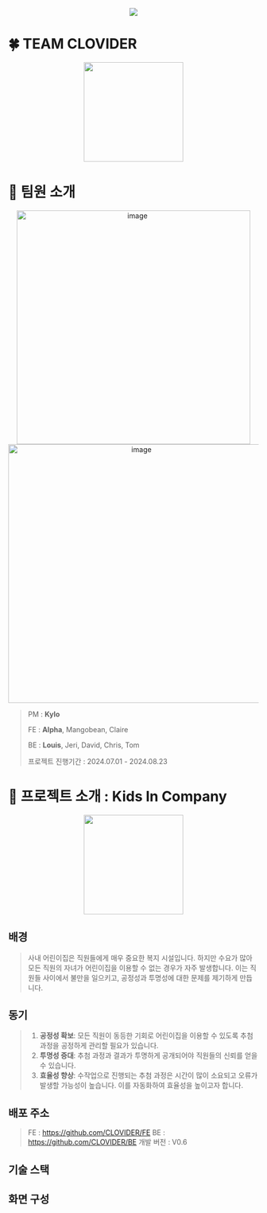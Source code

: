 
<p align="center">
<a href="https://hits.seeyoufarm.com"><img src="https://hits.seeyoufarm.com/api/count/incr/badge.svg?url=https%3A%2F%2Fgithub.com%2FCLOVIDER&count_bg=%2379C83D&title_bg=%23555555&icon=&icon_color=%23E7E7E7&title=hits&edge_flat=false"/></a></p>                      
             
# 🍀 TEAM CLOVIDER
<!--팀 로고 이미지-->
<p align="center">
 <img width="200" height="200" src="https://github.com/user-attachments/assets/8f13196a-f069-4145-aed0-dbd0db0a0f15"/>
</p>

# 🙌 팀원 소개

<p align="center">
<img width="470" alt="image" src="https://github.com/user-attachments/assets/080853a5-5ea7-4e4e-877b-c846374749f0">
<img width="520" alt="image" src="https://github.com/user-attachments/assets/273ed4a0-8c7a-40da-9d70-f55833e2e7e2">
</p>

> PM : **Kylo**
> 
> FE : **Alpha**, Mangobean, Claire
> 
> BE : **Louis**, Jeri, David, Chris, Tom
>
> 프로젝트 진행기간 : 2024.07.01 - 2024.08.23

# 🐰 프로젝트 소개 : Kids In Company
<!--프로젝트 대문 이미지-->
<p align="center">
 <img width="200" height="200" src="https://github.com/user-attachments/assets/2223d050-aadc-4f98-9a6e-d43ce1af39e4"/>
</p>

## 배경
> 사내 어린이집은 직원들에게 매우 중요한 복지 시설입니다. 하지만 수요가 많아 모든 직원의 자녀가 어린이집을 이용할 수 없는 경우가 자주 발생합니다. 
> 이는 직원들 사이에서 불만을 일으키고, 공정성과 투명성에 대한 문제를 제기하게 만듭니다.

## 동기
> 1. **공정성 확보**: 모든 직원이 동등한 기회로 어린이집을 이용할 수 있도록 추첨 과정을 공정하게 관리할 필요가 있습니다.
> 2. **투명성 증대**: 추첨 과정과 결과가 투명하게 공개되어야 직원들의 신뢰를 얻을 수 있습니다.
> 3. **효율성 향상**: 수작업으로 진행되는 추첨 과정은 시간이 많이 소요되고 오류가 발생할 가능성이 높습니다. 이를 자동화하여 효율성을 높이고자 합니다.

## 배포 주소
> FE : https://github.com/CLOVIDER/FE
> BE : https://github.com/CLOVIDER/BE
> 개발 버전 : V0.6

## 기술 스택

## 화면 구성         
